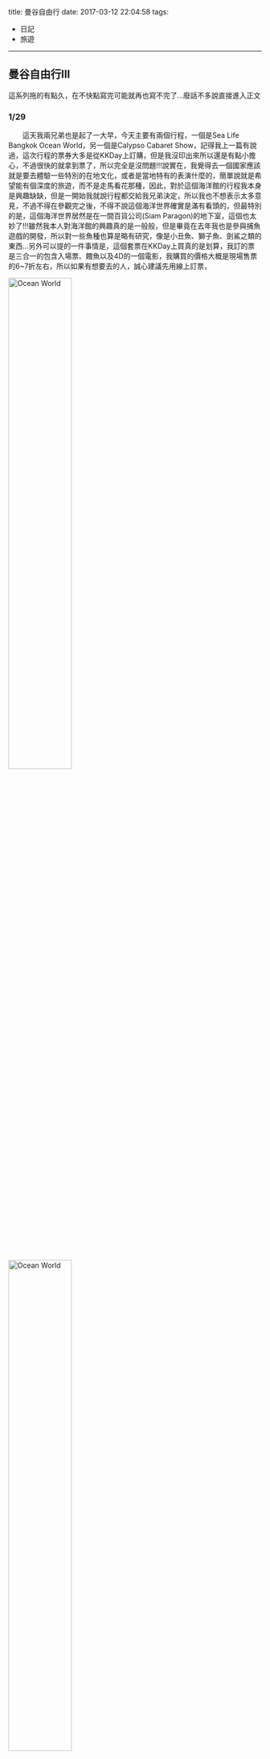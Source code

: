 title: 曼谷自由行
date: 2017-03-12 22:04:58
tags:
- 日記
- 旅遊


---

## 曼谷自由行III

這系列拖的有點久，在不快點寫完可能就再也寫不完了...廢話不多說直接進入正文
### 1/29
　　這天我兩兄弟也是起了一大早，今天主要有兩個行程，一個是Sea Life Bangkok Ocean World，另一個是Calypso Cabaret Show，記得我上一篇有說過，這次行程的票券大多是從KKDay上訂購，但是我沒印出來所以還是有點小擔心，不過很快的就拿到票了，所以完全是沒問題!!!說實在，我覺得去一個國家應該就是要去體驗一些特別的在地文化，或者是當地特有的表演什麼的，簡單說就是希望能有個深度的旅遊，而不是走馬看花那種，因此，對於這個海洋館的行程我本身是興趣缺缺，但是一開始我就說行程都交給我兄弟決定，所以我也不想表示太多意見，不過不得在參觀完之後，不得不說這個海洋世界確實是滿有看頭的，但最特別的是，這個海洋世界居然是在一間百貨公司(Siam Paragon)的地下室，這個也太妙了!!!雖然我本人對海洋館的興趣真的是一般般，但是畢竟在去年我也是參與捕魚遊戲的開發，所以對一些魚種也算是略有研究，像是小丑魚、獅子魚、劍鯊之類的東西...另外可以提的一件事情是，這個套票在KKDay上買真的是划算，我訂的票是三合一的包含入場票、餵魚以及4D的一個電影，我購買的價格大概是現場售票的6~7折左右，所以如果有想要去的人，誠心建議先用線上訂票，
  
<img src="{% asset_path IMG_0686.JPG %}" width="50%" alt="Ocean World" title="Ocean World">

<img src="{% asset_path IMG_0704.JPG %}" width="50%" alt="Ocean World" title="Ocean World">
<img src="{% asset_path IMG_0708.JPG %}" width="50%" alt="Ocean World" title="Ocean World">
<img src="{% asset_path IMG_0721.JPG %}" width="50%" alt="Ocean World" title="Ocean World">
<img src="{% asset_path IMG_0724.JPG %}" width="50%" alt="Ocean World" title="Ocean World">
<img src="{% asset_path IMG_0735.JPG %}" width="50%" alt="Ocean World" title="Ocean World">
<img src="{% asset_path IMG_0754.JPG %}" width="50%" alt="Ocean World" title="Ocean World">
<img src="{% asset_path IMG_0760.JPG %}" width="50%" alt="Ocean World" title="Ocean World">

<iframe width="560" height="315" src="https://www.youtube.com/embed/Sh58F8wucRw" frameborder="0" allowfullscreen></iframe>

下面這兩張青蛙的照片我覺得我拍得很有意境，感覺有一種少年不識愁滋味的感慨
<img src="{% asset_path IMG_0744.JPG %}" width="50%" alt="Ocean World" title="Ocean World">
<img src="{% asset_path IMG_0743.JPG %}" width="50%" alt="Ocean World" title="Ocean World">

看完了海洋館時間也差不多接近中午，我兩就決定直接在百貨公司的美食街用餐，這邊的美食街有一件事蠻特別的，就是你必須先去櫃台換一張卡並且儲值之後才能消費，我兩一開始還有點害怕，怕吃不完豈不是浪費了?不過問和服務人員確認後了解，沒用完的金額可以和儲值卡可以再當天營業結束一併退還，既然沒問題那就先來個200，這餐我吃的很一般，由於來到泰國還沒有吃到海南雞飯，行程計畫中也沒有一定要去，所以就先點一個來試試看，在配上一杯泰式奶茶，不得不說泰國的東西真的都滿好吃的，連我這麼挑嘴的人也都可以接受，我想一般人要採到雷的機率是非常非常低，
<img src="{% asset_path IMG_0782.JPG %}" width="50%" alt="Ocean World" title="Ocean World">
<img src="{% asset_path IMG_0784.JPG %}" width="50%" alt="Ocean World" title="Ocean World">

吃完中餐後我們就去看這套票的附贈的4D電影，常約莫15~20分鐘，不過演的是恐龍...我是不太懂和海洋世界有什麼特殊關連，不過海洋世界本身就是親子行程，所以會有很多的小朋友，我看小朋友們是笑得很開心，所以影片應該是滿不錯的?看完影片後我就想說，要不逛逛百貨公司吧，趁這個空檔順便說說泰國的百貨公司，我個人認為每一間百貨公司的規模，大概都相當於台灣一個Mall的等級，都是會讓你逛到腳軟的那種，至於訂價方面，只要是世界知名品牌，基本標價都和台灣百貨公司一模一樣，不過由於匯率的關係，就是直接打九折的意思，因此有沒有需要在百貨公司大肆採購，我想就見仁見智了，不過泰國的百貨公司真的是很狂，可能我是鄉巴佬，不過在台灣我至少沒看過直接展示汽車的，而且都是保時捷、瑪莎拉蒂這種...

<img src="{% asset_path IMG_0788.JPG %}" width="50%" alt="Ocean World" title="Ocean World">
<img src="{% asset_path IMG_0789.JPG %}" width="50%" alt="Ocean World" title="Ocean World">

由於百貨公司讓我們興趣缺缺，所以逛完後也還不到三點，剛好我也需要再換點泰銖，所以就提議到附近的Super Rich再換點盤纏，走著走著就看到Big C Supercenter，本來這個是我們最後一天的伴手禮行程，不過心想都經過了，不如就先進去晃晃吧，這個Big C是網路上很多人都推薦必逛必買的地方，網路上說這個是藥妝店，不過我比較傾向把他定位在泰國的家樂福...但是真的是滿好逛的，基本上你想要買的伴手禮在這間店應該可以完成80%，逛完賣場後，我兩已經累到翻天了，看了一下時間，這時候出發去晚上的行程似乎有點太早，於是我們兩個就決議先回住的地方一趟，放一下剛買來的戰利品必恢復一下體力!!!

回到住宿我也是沒閒著，我泡了一玩泰國泡麵，買了一瓶瓶果汁和氣泡水~
<img src="{% asset_path IMG_0795.JPG %}" width="50%" alt="House" title="House">
<img src="{% asset_path IMG_0796.JPG %}" width="50%" alt="House" title="House">
<img src="{% asset_path IMG_0797.JPG %}" width="50%" alt="House" title="House">

先說說泡麵，可能是我真的滿餓的，所以感覺很好吃，不過我有帶回台灣幾包，在吃幾次也是真的不錯，而且很便宜，蘋果汁就那樣沒有特的想法，至於氣泡水...我比較喜歡昨天那個牌子XD，休息了一陣子我兩再度出發，前往ASIATIQUE The Riverfront，目標是吃晚餐和欣賞克里索普人妖秀(Calypso Cabaret Show)，印象中我在這個時候身上已經所剩無幾...所以就隨便找了一間感覺是泰國快炒的店面，點了幾個餐就嗑起來的，話說這時候我兄弟身上換的泰銖幾乎還剩下7成以上，真羨慕他，怎麼他的錢感覺都用不完?我的都很容易離家出走?吃飽喝足之後就要開始欣賞的人妖秀囉!!!
<img src="{% asset_path IMG_0808.JPG %}" width="50%" alt="ASIATIQUE" title="ASIATIQUE">
<img src="{% asset_path IMG_0809.JPG %}" width="50%" alt="ASIATIQUE" title="ASIATIQUE">

看這個人妖秀還有一段小插曲，就是和我們同桌的友人也是台灣來的!!!不過忘記找他們合照一下有點可惜，這個人妖秀基本上是闔家觀賞的，所以沒有什麼腥羶色，表演一開始主持人一開口我就想到台灣很久以前的歌廳秀...不過整體來說這個表演蠻值得看一下的，整場就是個喜劇氛圍，印象中他們會針對幾個國家的特色進行模仿，美國就是表演碧昂絲，中國就是表演旗袍唱歌，日本則是表演藝伎，當然也不免俗的會和觀眾做一些互動，幸運的我還好沒有選到!!不過這個表演可能有點年紀了，中國那段我完全不知道那首歌是啥...感覺應該是上海灘那個年代的，日本那段更好笑，感覺就是一個醜化的表演，在表演過程成我還一直喵隔壁桌的日本遊客，那個表情看起來有點詭異XD

看完表演之後時間也不早了，本來想再逛逛市集的，不過我們是搭公共的運輸船時間上確實有點不太允許，所以只能拍個幾張照片就離開了，
<img src="{% asset_path IMG_0814.JPG %}" width="50%" alt="ASIATIQUE" title="ASIATIQUE">
<img src="{% asset_path IMG_0815.JPG %}" width="50%" alt="ASIATIQUE" title="ASIATIQUE">
<img src="{% asset_path IMG_0817.JPG %}" width="50%" alt="ASIATIQUE" title="ASIATIQUE">
<img src="{% asset_path IMG_0822.JPG %}" width="50%" alt="ASIATIQUE" title="ASIATIQUE">

話說在碼頭我還和我兄弟討論，我覺得曼谷真的滿屌的，可以一大早還在充滿各種充滿文化氣息的寺廟區，一個轉眼可以來到媲美台北市市區的百貨林立，再一個跳躍就可以來到這種碼頭市集，真的是讓人有想在這邊工作的衝動!!!時間也不早了我想今天就這樣吧...to be continue.
